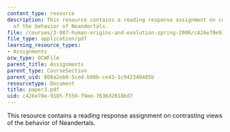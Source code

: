 ```yaml
---
content_type: resource
description: This resource contains a reading response assignment on contrasting views
  of the behavior of Neandertals.
file: /courses/3-987-human-origins-and-evolution-spring-2006/c426e70e9185f550f9ee7636d2018bd7_paper3.pdf
file_type: application/pdf
learning_resource_types:
- Assignments
ocw_type: OCWFile
parent_title: Assignments
parent_type: CourseSection
parent_uid: 808a2eb8-5ced-b98b-ce43-1c942340485b
resourcetype: Document
title: paper3.pdf
uid: c426e70e-9185-f550-f9ee-7636d2018bd7
---
```

This resource contains a reading response assignment on contrasting views of the behavior of Neandertals.

